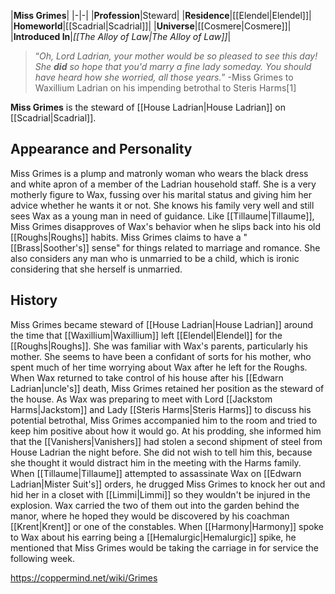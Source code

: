 |**Miss Grimes**|
|-|-|
|**Profession**|Steward|
|**Residence**|[[Elendel\|Elendel]]|
|**Homeworld**|[[Scadrial\|Scadrial]]|
|**Universe**|[[Cosmere\|Cosmere]]|
|**Introduced In**|*[[The Alloy of Law\|The Alloy of Law]]*|

>“*Oh, Lord Ladrian, your mother would be so pleased to see this day! She **did** so hope that you'd marry a fine lady someday. You should have heard how she worried, all those years.*”
\-Miss Grimes to Waxillium Ladrian on his impending betrothal to Steris Harms[1]


**Miss Grimes** is the steward of [[House Ladrian\|House Ladrian]] on [[Scadrial\|Scadrial]].

## Appearance and Personality
Miss Grimes is a plump and matronly woman who wears the black dress and white apron of a member of the Ladrian household staff. She is a very motherly figure to Wax, fussing over his marital status and giving him her advice whether he wants it or not. She knows his family very well and still sees Wax as a young man in need of guidance. Like [[Tillaume\|Tillaume]], Miss Grimes disapproves of Wax's behavior when he slips back into his old [[Roughs\|Roughs]] habits.
Miss Grimes claims to have a "[[Brass\|Soother's]] sense" for things related to marriage and romance. She also considers any man who is unmarried to be a child, which is ironic considering that she herself is unmarried.

## History
Miss Grimes became steward of [[House Ladrian\|House Ladrian]] around the time that [[Waxillium\|Waxillium]] left [[Elendel\|Elendel]] for the [[Roughs\|Roughs]]. She was familiar with Wax's parents, particularly his mother. She seems to have been a confidant of sorts for his mother, who spent much of her time worrying about Wax after he left for the Roughs.
When Wax returned to take control of his house after his [[Edwarn Ladrian\|uncle's]] death, Miss Grimes retained her position as the steward of the house. As Wax was preparing to meet with Lord [[Jackstom Harms\|Jackstom]] and Lady [[Steris Harms\|Steris Harms]] to discuss his potential betrothal, Miss Grimes accompanied him to the room and tried to keep him positive about how it would go. At his prodding, she informed him that the [[Vanishers\|Vanishers]] had stolen a second shipment of steel from House Ladrian the night before. She did not wish to tell him this, because she thought it would distract him in the meeting with the Harms family.
When [[Tillaume\|Tillaume]] attempted to assassinate Wax on [[Edwarn Ladrian\|Mister Suit's]] orders, he drugged Miss Grimes to knock her out and hid her in a closet with [[Limmi\|Limmi]] so they wouldn't be injured in the explosion. Wax carried the two of them out into the garden behind the manor, where he hoped they would be discovered by his coachman [[Krent\|Krent]] or one of the constables.
When [[Harmony\|Harmony]] spoke to Wax about his earring being a [[Hemalurgic\|Hemalurgic]] spike, he mentioned that Miss Grimes would be taking the carriage in for service the following week.



https://coppermind.net/wiki/Grimes